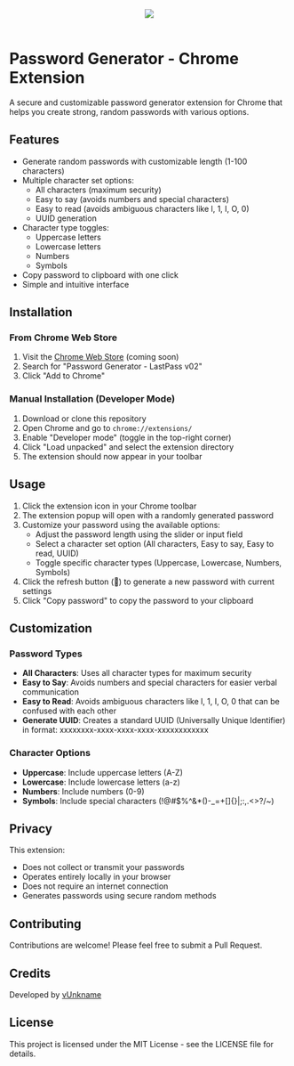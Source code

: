 <div align="center"><img src="https://raw.githubusercontent.com/vUnkname/Password-Generator/main/screenshot.png"></div>
<br>

# Password Generator - Chrome Extension

A secure and customizable password generator extension for Chrome that helps you create strong, random passwords with various options.

## Features

- Generate random passwords with customizable length (1-100 characters)
- Multiple character set options:
  - All characters (maximum security)
  - Easy to say (avoids numbers and special characters)
  - Easy to read (avoids ambiguous characters like l, 1, I, O, 0)
  - UUID generation
- Character type toggles:
  - Uppercase letters
  - Lowercase letters
  - Numbers
  - Symbols
- Copy password to clipboard with one click
- Simple and intuitive interface

## Installation

### From Chrome Web Store
1. Visit the [Chrome Web Store](https://chrome.google.com/webstore/) (coming soon)
2. Search for "Password Generator - LastPass v02"
3. Click "Add to Chrome"

### Manual Installation (Developer Mode)
1. Download or clone this repository
2. Open Chrome and go to `chrome://extensions/`
3. Enable "Developer mode" (toggle in the top-right corner)
4. Click "Load unpacked" and select the extension directory
5. The extension should now appear in your toolbar

## Usage

1. Click the extension icon in your Chrome toolbar
2. The extension popup will open with a randomly generated password
3. Customize your password using the available options:
   - Adjust the password length using the slider or input field
   - Select a character set option (All characters, Easy to say, Easy to read, UUID)
   - Toggle specific character types (Uppercase, Lowercase, Numbers, Symbols)
4. Click the refresh button (🔄) to generate a new password with current settings
5. Click "Copy password" to copy the password to your clipboard

## Customization

### Password Types

- **All Characters**: Uses all character types for maximum security
- **Easy to Say**: Avoids numbers and special characters for easier verbal communication
- **Easy to Read**: Avoids ambiguous characters like l, 1, I, O, 0 that can be confused with each other
- **Generate UUID**: Creates a standard UUID (Universally Unique Identifier) in format: xxxxxxxx-xxxx-xxxx-xxxx-xxxxxxxxxxxx

### Character Options

- **Uppercase**: Include uppercase letters (A-Z)
- **Lowercase**: Include lowercase letters (a-z)
- **Numbers**: Include numbers (0-9)
- **Symbols**: Include special characters (!@#$%^&*()-_=+[]{}|;:,.<>?/~)

## Privacy

This extension:
- Does not collect or transmit your passwords
- Operates entirely locally in your browser
- Does not require an internet connection
- Generates passwords using secure random methods

## Contributing

Contributions are welcome! Please feel free to submit a Pull Request.

## Credits

Developed by [vUnkname](https://github.com/vUnkname/Password-Generator/)

## License

This project is licensed under the MIT License - see the LICENSE file for details.
